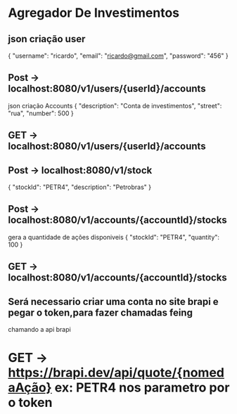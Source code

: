 # Agregador De Investimentos

## json criação user 
{
"username": "ricardo",
"email": "ricardo@gmail.com",
"password": "456"
}

## Post -> localhost:8080/v1/users/{userId}/accounts
json criação Accounts
{
"description": "Conta de investimentos",
"street": "rua",
"number": 500
}

## GET -> localhost:8080/v1/users/{userId}/accounts

## Post -> localhost:8080/v1/stock

{
"stockId": "PETR4", 
"description": "Petrobras"
}


## Post -> localhost:8080/v1/accounts/{accountId}/stocks
gera a quantidade de ações disponiveis
{
"stockId": "PETR4", 
"quantity": 100
}

## GET -> localhost:8080/v1/accounts/{accountId}/stocks


## Será necessario criar uma conta no site brapi e pegar o token,para fazer chamadas feing

chamando a api brapi
# GET -> https://brapi.dev/api/quote/{nomedaAção} ex: PETR4 nos parametro por o token
